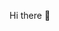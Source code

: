  Hi there 👋

<!--
**TheCyborg0/TheCyborg0** is a ✨ _special_ ✨ repository because its `README.md` (this file) appears on your GitHub profile.

Here are some ideas to get you started:
## I’m currently working on creating a website that will look like it is infected with a virus
- 🌱 I’m currently learning html, CSS, and Python
- 👯 I’m looking to collaborate on ...
- 🤔 I’m looking for help with ...
- 💬 Ask me about Questions on your code
- 📫 How to reach me: life
- 😄 Pronouns: ...
- ⚡ Fun fact: Did you know that eart is not a sphere it is actually an ellipse streched at the poles
-->
